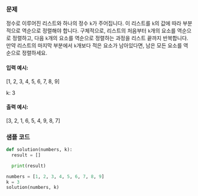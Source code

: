 ### 문제

정수로 이루어진 리스트와 하나의 정수 `k`가 주어집니다. 이 리스트를 `k`의 값에 따라 부분적으로 역순으로 정렬해야 합니다. 구체적으로, 리스트의 처음부터 `k`개의 요소를 역순으로 정렬하고, 다음 `k`개의 요소를 역순으로 정렬하는 과정을 리스트 끝까지 반복합니다. 만약 리스트의 마지막 부분에서 `k`개보다 적은 요소가 남아있다면, 남은 모든 요소를 역순으로 정렬하세요.

#### 입력 예시:

[1, 2, 3, 4, 5, 6, 7, 8, 9]

k: 3

#### 출력 예시:

[3, 2, 1, 6, 5, 4, 9, 8, 7]

### 샘플 코드

```python
def solution(numbers, k):
  result = []

  print(result)

numbers = [1, 2, 3, 4, 5, 6, 7, 8, 9]
k = 3
solution(numbers, k)
```
